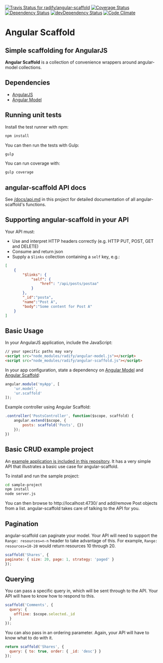 [![Travis Status for radify/angular-scaffold](https://travis-ci.org/radify/angular-scaffold.svg)](https://travis-ci.org/radify/angular-scaffold)
[![Coverage Status](https://coveralls.io/repos/radify/angular-scaffold/badge.svg?branch=master&service=github)](https://coveralls.io/github/radify/angular-scaffold?branch=master)
[![Dependency Status](https://david-dm.org/radify/angular-scaffold.svg)](https://david-dm.org/radify/angular-scaffold)
[![devDependency Status](https://david-dm.org/radify/angular-scaffold/dev-status.svg)](https://david-dm.org/radify/angular-scaffold#info=devDependencies)
[![Code Climate](https://codeclimate.com/github/radify/angular-scaffold/badges/gpa.svg)](https://codeclimate.com/github/radify/angular-scaffold)

# Angular Scaffold

## Simple scaffolding for AngularJS

**Angular Scaffold** is a collection of convenience wrappers around angular-model collections.

## Dependencies

* [AngularJS](https://angularjs.org/)
* [Angular Model](https://www.npmjs.com/package/angular-model)

## Running unit tests

Install the test runner with npm:

```bash
npm install
```

You can then run the tests with Gulp:

```bash
gulp
```

You can run coverage with:

```bash
gulp coverage
```

## angular-scaffold API docs

See [/docs/api.md](/docs/api.md) in this project for detailed documentation of all angular-scaffold's functions.

## Supporting angular-scaffold in your API

Your API must:

* Use and interpret HTTP headers correctly (e.g. HTTP PUT, POST, GET and DELETE)
* Consume and return json
* Supply a `$links` collection containing a `self` key, e.g.:

```json
[
    {
        "$links": {
            "self": {
                "href": "/api/posts/postaa"
            }
        },
        "_id":"posta",
        "name":"Post A",
        "body":"Some content for Post A"
    }
]
```

## Basic Usage

In your AngularJS application, include the JavaScript:

```html
// your specific paths may vary
<script src="node_modules/radify/angular-model.js"></script>
<script src="node_modules/radify/angular-scaffold.js"></script>
```

In your app configuration, state a dependency on [Angular Model](https://github.com/radify/angular-model) and [Angular Scaffold](https://github.com/radify/angular-scaffold):

```javascript
angular.module('myApp', [
	'ur.model',
	'ur.scaffold'
]);
```

Example controller using Angular Scaffold:

```javascript
.controller('PostsController', function($scope, scaffold) {
	angular.extend($scope, {
		posts: scaffold('Posts', {})
	});
})
```

## Basic CRUD example project

An [example application is included in this repository](/sample-project/). It has a very simple API that illustrates a basic use case for angular-scaffold.

To install and run the sample project:

```bash
cd sample-project
npm install
node server.js
```

You can then browse to http://localhost:4730/ and add/remove Post objects from a list. angular-scaffold takes care of talking to the API for you.

## Pagination

angular-scaffold can paginate your model. Your API will need to support the `Range: resources=n-n` header to take advantage of this. For example, `Range: resources=10-20` would return resources 10 through 20.

```javascript
scaffold('Shares', {
paginate: { size: 20, page: 1, strategy: 'paged' }
});
```

## Querying

You can pass a specific query in, which will be sent through to the API. Your API will have to know how to respond to this.

```javascript
scaffold('Comments', {
  query: {
    offline: $scope.selected._id
  }
});
```

You can also pass in an ordering parameter. Again, your API will have to know what to do with it.

```javascript
return scaffold('Shares', {
  query: { to: true, order: { _id: 'desc'} }
});
```
